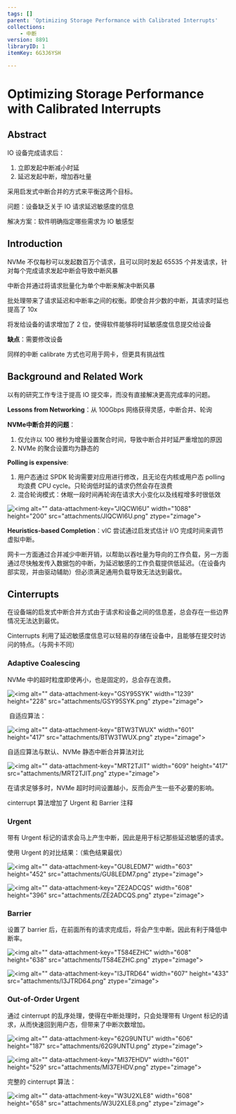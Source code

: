```yaml
---
tags: []
parent: 'Optimizing Storage Performance with Calibrated Interrupts'
collections:
    - 中断
version: 8891
libraryID: 1
itemKey: 6G3J6YSH

---
```

# Optimizing Storage Performance with Calibrated Interrupts

## Abstract

IO 设备完成请求后：

1.  立即发起中断减小时延
2.  延迟发起中断，增加吞吐量

采用启发式中断合并的方式来平衡这两个目标。

问题：设备缺乏关于 IO 请求延迟敏感度的信息

解决方案：软件明确指定哪些需求为 IO 敏感型

## Introduction

NVMe 不仅每秒可以发起数百万个请求，且可以同时发起 65535 个并发请求，针对每个完成请求发起中断会导致中断风暴

中断合并通过将请求批量化为单个中断来解决中断风暴

批处理带来了请求延迟和中断率之间的权衡。即使合并少数的中断，其请求时延也提高了 10x

将发给设备的请求增加了 2 位，使得软件能够将时延敏感度信息提交给设备

**缺点**：需要修改设备

同样的中断 calibrate 方式也可用于网卡，但更具有挑战性

## Background and Related Work

以有的研究工作专注于提高 IO 提交率，而没有直接解决更高完成率的问题。

**Lessons from Networking**：从 100Gbps 网络获得灵感，中断合并、轮询

**NVMe中断合并的问题**：

1.  仅允许以 100 微秒为增量设置聚合时间，导致中断合并时延严重增加的原因
2.  NVMe 的聚合设置均为静态的

**Polling is expensive**:

1.  用户态通过 SPDK 轮询需要对应用进行修改，且无论在内核或用户态 polling 均浪费 CPU cycle。只轮询低时延的请求仍然会存在浪费
2.  混合轮询模式：休眠一段时间再轮询在请求大小变化以及线程增多时很低效

![\<img alt="" data-attachment-key="JIQCWI6U" width="1088" height="200" src="attachments/JIQCWI6U.png" ztype="zimage">](attachments/JIQCWI6U.png)

**Heuristics-based Completion**：vIC 尝试通过启发式估计 I/O 完成时间来调节虚拟中断。

网卡一方面通过合并减少中断开销，以帮助以吞吐量为导向的工作负载，另一方面通过尽快触发传入数据包的中断，为延迟敏感的工作负载提供低延迟。（在设备内部实现，并由驱动辅助）但必须满足通用负载导致无法达到最优。

## Cinterrupts

在设备端的启发式中断合并方式由于请求和设备之间的信息差，总会存在一些边界情况无法达到最优。

Cinterrupts 利用了延迟敏感度信息可以轻易的存储在设备中，且能够在提交时访问的特点。（与网卡不同）

### Adaptive Coalescing

NVMe 中的超时粒度即使再小，也是固定的，总会存在浪费。

![\<img alt="" data-attachment-key="GSY95SYK" width="1239" height="228" src="attachments/GSY95SYK.png" ztype="zimage">](attachments/GSY95SYK.png)

 自适应算法：

![\<img alt="" data-attachment-key="BTW3TWUX" width="601" height="417" src="attachments/BTW3TWUX.png" ztype="zimage">](attachments/BTW3TWUX.png)

自适应算法与默认、NVMe 静态中断合并算法对比

![\<img alt="" data-attachment-key="MRT2TJIT" width="609" height="417" src="attachments/MRT2TJIT.png" ztype="zimage">](attachments/MRT2TJIT.png)

在请求足够多时，NVMe 超时时间设置越小，反而会产生一些不必要的影响。

cinterrupt 算法增加了 Urgent 和 Barrier 注释

### Urgent

带有 Urgent 标记的请求会马上产生中断，因此是用于标记那些延迟敏感的请求。

使用 Urgent 的对比结果：（紫色结果最优）

![\<img alt="" data-attachment-key="GU8LEDM7" width="603" height="452" src="attachments/GU8LEDM7.png" ztype="zimage">](attachments/GU8LEDM7.png)

![\<img alt="" data-attachment-key="ZE2ADCQS" width="608" height="396" src="attachments/ZE2ADCQS.png" ztype="zimage">](attachments/ZE2ADCQS.png)

### Barrier

设置了 barrier 后，在前面所有的请求完成后，将会产生中断。因此有利于降低中断率。

![\<img alt="" data-attachment-key="T584EZHC" width="608" height="638" src="attachments/T584EZHC.png" ztype="zimage">](attachments/T584EZHC.png)

![\<img alt="" data-attachment-key="I3JTRD64" width="607" height="433" src="attachments/I3JTRD64.png" ztype="zimage">](attachments/I3JTRD64.png)

### Out-of-Order Urgent

通过 cinterrupt 的乱序处理，使得在中断处理时，只会处理带有 Urgent 标记的请求，从而快速回到用户态，但带来了中断次数增加。

![\<img alt="" data-attachment-key="62G9UNTU" width="606" height="187" src="attachments/62G9UNTU.png" ztype="zimage">](attachments/62G9UNTU.png)

![\<img alt="" data-attachment-key="MI37EHDV" width="601" height="529" src="attachments/MI37EHDV.png" ztype="zimage">](attachments/MI37EHDV.png)

完整的 cinterrupt 算法：

![\<img alt="" data-attachment-key="W3U2XLE8" width="608" height="658" src="attachments/W3U2XLE8.png" ztype="zimage">](attachments/W3U2XLE8.png)
